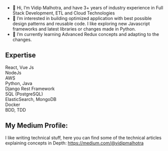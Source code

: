 - 👋 Hi, I’m Vidip Malhotra, and have 3+ years of industry experience in Full Stack Development, ETL and Cloud Technologies
- 👀 I’m interested in building optimized application with best possible design patterns and reusable code. 
I like exploring new Javascript frameworks and latest libraries or changes made in Python.
- 🌱 I’m currently learning Advanced Redux concepts and adapting to the changes.

## Expertise
React,  Vue Js
<br>
NodeJs
<br>
AWS
<br>
Python, Java
<br>
Django Rest Framework
<br>
SQL (PostgreSQL)
<br>
ElasticSearch, MongoDB
<br>
Docker
<br>
BDD, TDD

## My Medium Profile:
I like writing technical stuff, here you can find some of the technical articles explaining concepts in Depth: https://medium.com/@vidipmalhotra
<!---
Vidip/Vidip is a ✨ special ✨ repository because its `README.md` (this file) appears on your GitHub profile.
You can click the Preview link to take a look at your changes.
--->
